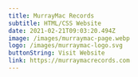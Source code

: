 ```yaml
---
title: MurrayMac Records
subtitle: HTML/CSS Website
date: 2021-02-21T09:03:20.494Z
image: /images/murraymac-page.webp
logo: /images/murraymac-logo.svg
buttonString: Visit Website
link: https://murraymacrecords.com
---
```

